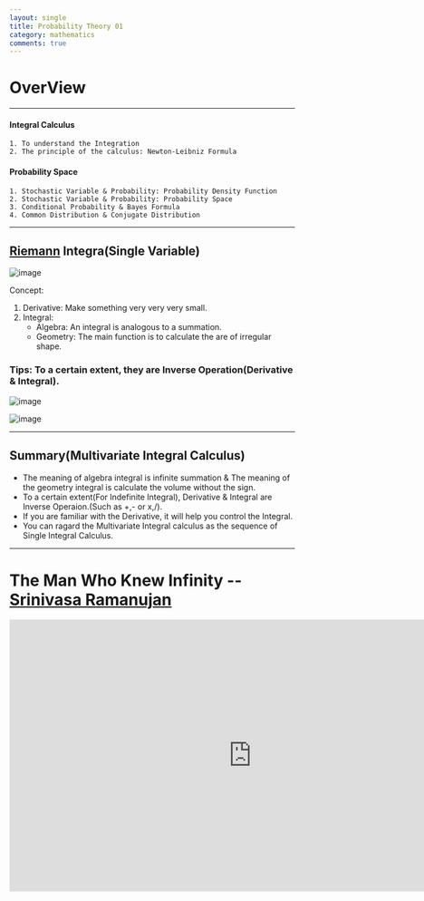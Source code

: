 ```yaml
---
layout: single
title: Probability Theory 01
category: mathematics
comments: true
---
```


<script type="text/javascript" async
  src="https://cdn.mathjax.org/mathjax/latest/MathJax.js?config=TeX-MML-AM_CHTML">
</script>


# OverView

---


#### Integral Calculus
    1. To understand the Integration
    2. The principle of the calculus: Newton-Leibniz Formula

#### Probability Space
    1. Stochastic Variable & Probability: Probability Density Function
    2. Stochastic Variable & Probability: Probability Space
    3. Conditional Probability & Bayes Formula
    4. Common Distribution & Conjugate Distribution

---


## [Riemann](https://en.wikipedia.org/wiki/Bernhard_Riemann) Integra(Single Variable)

![image](https://upload.wikimedia.org/wikipedia/commons/thumb/f/f2/Integral_as_region_under_curve.svg/744px-Integral_as_region_under_curve.svg.png)


Concept:
1. Derivative: Make something very very very small.
2. Integral:
    - Algebra: An integral is analogous to a summation.
    - Geometry: The main function is to calculate the are of irregular shape.

### Tips: To a certain extent, they are Inverse Operation(Derivative & Integral).
![image](http://danieltech.net/Mathematics/ProbabilityTheory/01/01.jpg)



![image](http://hyperphysics.phy-astr.gsu.edu/hbase/Math/immath/derint.gif)



---
## Summary(Multivariate Integral Calculus)
- The meaning of algebra integral is infinite summation & The meaning of the geometry integral is calculate the volume without the sign.
- To a certain extent(For Indefinite Integral), Derivative & Integral are Inverse Operaion.(Such as +,- or x,/).
- If you are familiar with the Derivative, it will help you control the Integral.
- You can ragard the Multivariate Integral calculus as the sequence of Single Integral Calculus.

---

# The Man Who Knew Infinity -- [Srinivasa Ramanujan](https://en.wikipedia.org/wiki/Srinivasa_Ramanujan)


<div style="max-width:640px; margin:0 auto 10px;" >
<div
style="position: relative;
width:100%;
padding-bottom:56.25%;
height:0;">

<iframe width="854" height="480" src="https://www.youtube.com/embed/oXGm9Vlfx4w" frameborder="0" allowfullscreen></iframe>

</div>
</div>
